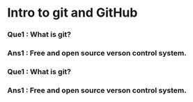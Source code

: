 # Intro to git and GitHub

### Que1 : What is git?
### Ans1 : Free and open source verson control system. 


### Que1 : What is git?
### Ans1 : Free and open source verson control system.

